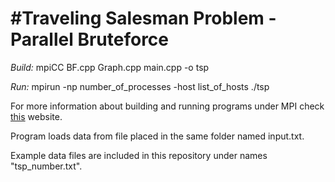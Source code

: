 #Traveling Salesman Problem - Parallel Bruteforce
====================

*Build:*
mpiCC BF.cpp Graph.cpp main.cpp -o tsp

*Run:*
mpirun -np number\_of\_processes -host list\_of\_hosts ./tsp

For more information about building and running programs under MPI check [this](https://mpitutorial.com/) website.

Program loads data from file placed in the same folder named input.txt.

Example data files are included in this repository under names "tsp_number.txt".